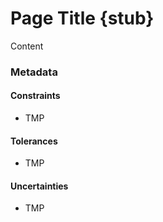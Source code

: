 # Page Title {stub}

Content

### Metadata

#### Constraints

- TMP

#### Tolerances

- TMP

#### Uncertainties

- TMP